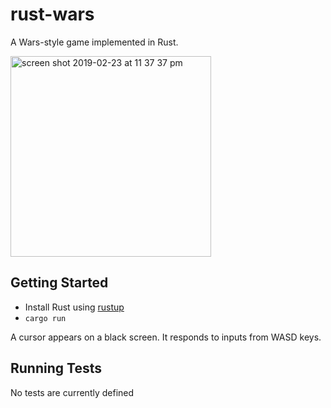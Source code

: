 # rust-wars
A Wars-style game implemented in Rust.

<img width="321" alt="screen shot 2019-02-23 at 11 37 37 pm" src="https://user-images.githubusercontent.com/2590422/53295195-2c6d7780-37c4-11e9-9740-f81d4eb5f7c3.png">

## Getting Started

- Install Rust using [rustup](https://rustup.rs/)
- `cargo run`

A cursor appears on a black screen. It responds to inputs from WASD keys.

## Running Tests

No tests are currently defined
